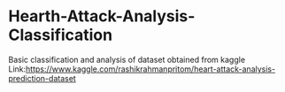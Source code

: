 # Hearth-Attack-Analysis-Classification
Basic classification and analysis of dataset obtained from kaggle
Link:https://www.kaggle.com/rashikrahmanpritom/heart-attack-analysis-prediction-dataset
